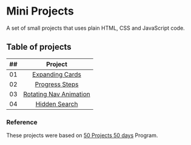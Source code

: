 # Mini Projects

A set of small projects that uses plain HTML, CSS and JavaScript code.

## Table of projects

| ##  | Project                                                                                              |
|-----|:----------------------------------------------------------------------------------------------------:|
| 01  | [Expanding Cards](https://github.com/pedroaugusto-melo/mini-projects/tree/main/expanding-cards)      |
| 02  | [Progress Steps](https://github.com/pedroaugusto-melo/mini-projects/tree/main/progress-steps)        |
| 03  | [Rotating Nav Animation](https://github.com/pedroaugusto-melo/mini-projects/tree/main/rotating-nav-animation)|
| 04  | [Hidden Search](https://github.com/pedroaugusto-melo/mini-projects/tree/main/hidden-search)|
    

### Reference

These projects were based on [50 Projects 50 days](https://github.com/bradtraversy/50projects50days) Program.
